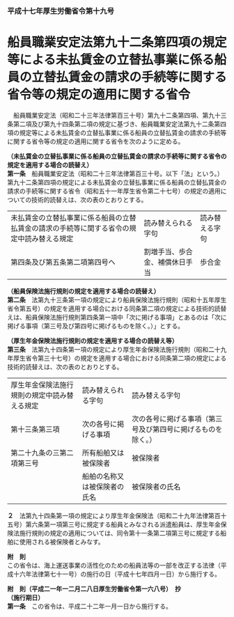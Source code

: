 ### 平成十七年厚生労働省令第十九号  
# 船員職業安定法第九十二条第四項の規定等による未払賃金の立替払事業に係る船員の立替払賃金の請求の手続等に関する省令等の規定の適用に関する省令  
　船員職業安定法（昭和二十三年法律第百三十号）第九十二条第四項、第九十三条第二項及び第九十四条第二項の規定に基づき、船員職業安定法第九十二条第四項の規定等による未払賃金の立替払事業に係る船員の立替払賃金の請求の手続等に関する省令等の規定の適用に関する省令を次のように定める。  
  
**（未払賃金の立替払事業に係る船員の立替払賃金の請求の手続等に関する省令の規定を適用する場合の読替え）**  
**第一条**　船員職業安定法（昭和二十三年法律第百三十号。以下「法」という。）第九十二条第四項の規定による未払賃金の立替払事業に係る船員の立替払賃金の請求の手続等に関する省令（昭和五十一年厚生省令第二十七号）の規定の適用についての技術的読替えは、次の表のとおりとする。  

||||  
| --- | --- | --- |  
|未払賃金の立替払事業に係る船員の立替払賃金の請求の手続等に関する省令の規定中読み替える規定|読み替えられる字句|読み替える字句|  
|第四条及び第五条第二項第四号ヘ|割増手当、歩合金、補償休日手当|歩合金|  
  
  
**（船員保険法施行規則の規定を適用する場合の読替え）**  
**第二条**　法第九十三条第一項の規定により船員保険法施行規則（昭和十五年厚生省令第五号）の規定を適用する場合における同条第二項の規定による技術的読替えは、船員保険法施行規則第四条第一項中「次に掲げる事項」とあるのは「次に掲げる事項（第三号及び第四号に掲げるものを除く。）」とする。  
  
**（厚生年金保険法施行規則の規定を適用する場合の読替え等）**  
**第三条**　法第九十四条第一項の規定により厚生年金保険法施行規則（昭和二十九年厚生省令第三十七号）の規定を適用する場合における同条第二項の規定による技術的読替えは、次の表のとおりとする。  

||||  
| --- | --- | --- |  
|厚生年金保険法施行規則の規定中読み替える規定|読み替えられる字句|読み替える字句|  
|第十三条第三項|次の各号に掲げる事項|次の各号に掲げる事項（第三号及び第四号に掲げるものを除く。）|  
|第二十九条の三第二項第三号|所有船舶又は被保険者|被保険者|  
||船舶の名称又は被保険者の氏名|被保険者の氏名|  
  
  
**２**　法第九十四条第一項の規定により厚生年金保険法（昭和二十九年法律第百十五号）第六条第一項第三号に規定する船員とみなされる派遣船員は、厚生年金保険法施行規則の規定の適用については、同令第十一条第二項第三号に規定する船舶に使用される被保険者とみなす。  
  
**附　則**  
この省令は、海上運送事業の活性化のための船員法等の一部を改正する法律（平成十六年法律第七十一号）の施行の日（平成十七年四月一日）から施行する。  
  
**附　則（平成二一年一二月二八日厚生労働省令第一六八号）　抄**  
**（施行期日）**  
**第一条**　この省令は、平成二十二年一月一日から施行する。  
  
